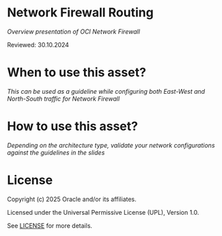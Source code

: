 # Network Firewall Routing
 
*Overview presentation of OCI Network Firewall*
 
Reviewed: 30.10.2024

# When to use this asset?
 
*This can be used as a guideline while configuring both East-West and North-South traffic for Network Firewall*
 
# How to use this asset?
 
*Depending on the architecture type, validate your network configurations against the guidelines in the slides*
 
# License

Copyright (c) 2025 Oracle and/or its affiliates.

Licensed under the Universal Permissive License (UPL), Version 1.0.

See [LICENSE](https://github.com/oracle-devrel/technology-engineering/blob/main/LICENSE) for more details.

